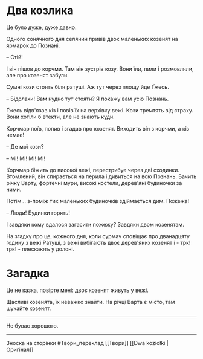 # Два козлика

Це було дуже, дуже давно.

Одного сонячного дня селянин привів двох маленьких козенят на ярмарок до Познані.

– Стій!

І він пішов до корчми. Там він зустрів козу. Вони їли, пили і розмовляли, але про козенят забули. 

Сумні кози стоять біля ратуші. Аж тут через площу йде Ґжесь.

– Бідолахи! Вам нудно тут стояти? Я покажу вам усю Познань.

Ґжесь відв'язав кіз і повів їх на верхівку вежі. Кози тремтять від страху. Вони хотіли б втекти, але не знають куди.

Корчмар поїв, попив і згадав про козенят. Виходить він з корчми, а кіз немає!

– Де мої кози?

– Мі! Мі! Мі! Мі!

Корчмар біжить до високої вежі, перестрибує через дві сходинки. Втомлений, він спирається на перила і дивиться на всю Познань. Бачить річку Варту, фортечні мури, високі костели, дерев'яні будиночки за ними.

Потім... з-поміж тих маленьких будиночків здіймається дим. Пожежа!

– Люди! Будинки горять! 

І завдяки кому вдалося загасити пожежу? Завдяки двом козенятам.

На згадку про це, кожного дня, коли сурмач сповіщає про дванадцяту годину з вежі Ратуші, з вежі вибігають двоє дерев'яних козенят і - трк! трк! - плескають у долоні.

# Загадка

Це не казка,
повірте мені:
двоє козенят 
живуть у вежі.

Щасливі козенята,
їх неважко знайти.
На річці Варта є місто,
там шукайте козенят.

---
Не буває хорошого.

------------------------
Зноска на сторінки
#Твори_переклад 
[[Твори]]
[[Dwa koziołki | Оригінал]]